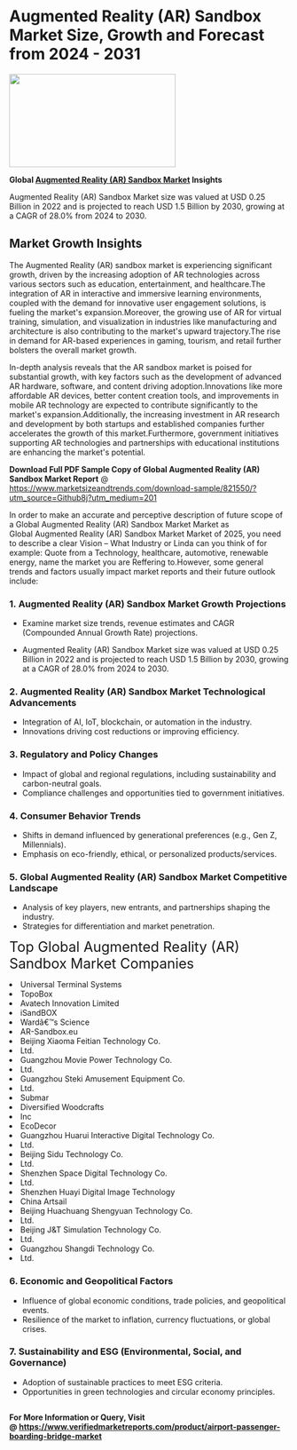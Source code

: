 <H1>Augmented Reality (AR) Sandbox Market Size, Growth and Forecast from 2024 - 2031</H1><img class="aligncenter size-medium wp-image-584254" src="https://thirdeyenews.in/wp-content/uploads/2024/09/Global-Market-Research-300x168.jpeg" alt="" width="300" height="168" /><p><strong>Global&nbsp;<a href="https://www.marketsizeandtrends.com/download-sample/821550/?utm_source=Github8j?utm_medium=201">Augmented Reality (AR) Sandbox Market</a> Insights</strong></p><p>Augmented Reality (AR) Sandbox Market size was valued at USD 0.25 Billion in 2022 and is projected to reach USD 1.5 Billion by 2030, growing at a CAGR of 28.0% from 2024 to 2030.</p><p><h2>Market Growth Insights</h2> <p>The Augmented Reality (AR) sandbox market is experiencing significant growth, driven by the increasing adoption of AR technologies across various sectors such as education, entertainment, and healthcare.The integration of AR in interactive and immersive learning environments, coupled with the demand for innovative user engagement solutions, is fueling the market's expansion.Moreover, the growing use of AR for virtual training, simulation, and visualization in industries like manufacturing and architecture is also contributing to the market's upward trajectory.The rise in demand for AR-based experiences in gaming, tourism, and retail further bolsters the overall market growth.</p> <p>In-depth analysis reveals that the AR sandbox market is poised for substantial growth, with key factors such as the development of advanced AR hardware, software, and content driving adoption.Innovations like more affordable AR devices, better content creation tools, and improvements in mobile AR technology are expected to contribute significantly to the market's expansion.Additionally, the increasing investment in AR research and development by both startups and established companies further accelerates the growth of this market.Furthermore, government initiatives supporting AR technologies and partnerships with educational institutions are enhancing the market's potential.</p> <p><span class=""><strong>Download Full PDF Sample Copy of Global Augmented Reality (AR) Sandbox Market Report</strong> @ <a href="https://www.marketsizeandtrends.com/download-sample/821550/?utm_source=Github8j?utm_medium=201" target="_blank">https://www.marketsizeandtrends.com/download-sample/821550/?utm_source=Github8j?utm_medium=201</a></span></p><p>In order to make an accurate and perceptive description of future scope of a Global&nbsp;Augmented Reality (AR) Sandbox Market Market as Global&nbsp;Augmented Reality (AR) Sandbox Market Market of 2025, you need to describe a clear Vision &ndash; What Industry or Linda can you think of for example: Quote from a Technology, healthcare, automotive, renewable energy, name the market you are Reffering to.However, some general trends and factors usually impact market reports and their future outlook include:</p><h3>1.&nbsp;<strong>Augmented Reality (AR) Sandbox Market Growth Projections</strong></h3><ul><li>Examine market size trends, revenue estimates and CAGR (Compounded Annual Growth Rate) projections.</li><li><p>Augmented Reality (AR) Sandbox Market size was valued at USD 0.25 Billion in 2022 and is projected to reach USD 1.5 Billion by 2030, growing at a CAGR of 28.0% from 2024 to 2030.</p></li></ul><h3>2.&nbsp;<strong>Augmented Reality (AR) Sandbox Market Technological Advancements</strong></h3><ul><li>Integration of AI, IoT, blockchain, or automation in the industry.</li><li>Innovations driving cost reductions or improving efficiency.</li></ul><h3>3.&nbsp;<strong>Regulatory and Policy Changes</strong></h3><ul><li>Impact of global and regional regulations, including sustainability and carbon-neutral goals.</li><li>Compliance challenges and opportunities tied to government initiatives.</li></ul><h3>4.&nbsp;<strong>Consumer Behavior Trends</strong></h3><ul><li>Shifts in demand influenced by generational preferences (e.g., Gen Z, Millennials).</li><li>Emphasis on eco-friendly, ethical, or personalized products/services.</li></ul><h3>5.&nbsp;<strong>Global Augmented Reality (AR) Sandbox Market Competitive Landscape</strong></h3><ul><li>Analysis of key players, new entrants, and partnerships shaping the industry.</li><li>Strategies for differentiation and market penetration.</li></ul><p data-pm-slice="1 1 []"><span style="color: inherit; font-family: inherit; font-size: 25px;">Top Global Augmented Reality (AR) Sandbox Market Companies</span></p><div class="" data-test-id=""><p><li>Universal Terminal Systems</li><li> TopoBox</li><li> Avatech Innovation Limited</li><li> iSandBOX</li><li> Wardâ€™s Science</li><li> AR-Sandbox.eu</li><li> Beijing Xiaoma Feitian Technology Co.</li><li> Ltd.</li><li> Guangzhou Movie Power Technology Co.</li><li> Ltd.</li><li> Guangzhou Steki Amusement Equipment Co.</li><li> Ltd.</li><li> Submar</li><li> Diversified Woodcrafts</li><li> Inc</li><li> EcoDecor</li><li> Guangzhou Huarui Interactive Digital Technology Co.</li><li> Ltd.</li><li> Beijing Sidu Technology Co.</li><li> Ltd.</li><li> Shenzhen Space Digital Technology Co.</li><li> Ltd.</li><li> Shenzhen Huayi Digital Image Technology</li><li> China Artsail</li><li> Beijing Huachuang Shengyuan Technology Co.</li><li> Ltd.</li><li> Beijing J&T Simulation Technology Co.</li><li> Ltd.</li><li> Guangzhou Shangdi Technology Co.</li><li> Ltd.</li></p></div><h3>6.&nbsp;<strong>Economic and Geopolitical Factors</strong></h3><ul><li>Influence of global economic conditions, trade policies, and geopolitical events.</li><li>Resilience of the market to inflation, currency fluctuations, or global crises.</li></ul><h3>7.&nbsp;<strong>Sustainability and ESG (Environmental, Social, and Governance)</strong></h3><ul><li>Adoption of sustainable practices to meet ESG criteria.</li><li>Opportunities in green technologies and circular economy principles.</li></ul><h2><strong style="font-size: 14px;">For More Information or Query, Visit @&nbsp;</strong><a style="background-color: #ffffff; font-size: 14px;" href="https://www.marketsizeandtrends.com/report/augmented-reality-ar-sandbox-market/" target="_blank">https://www.verifiedmarketreports.com/product/airport-passenger-boarding-bridge-market</a></h2>